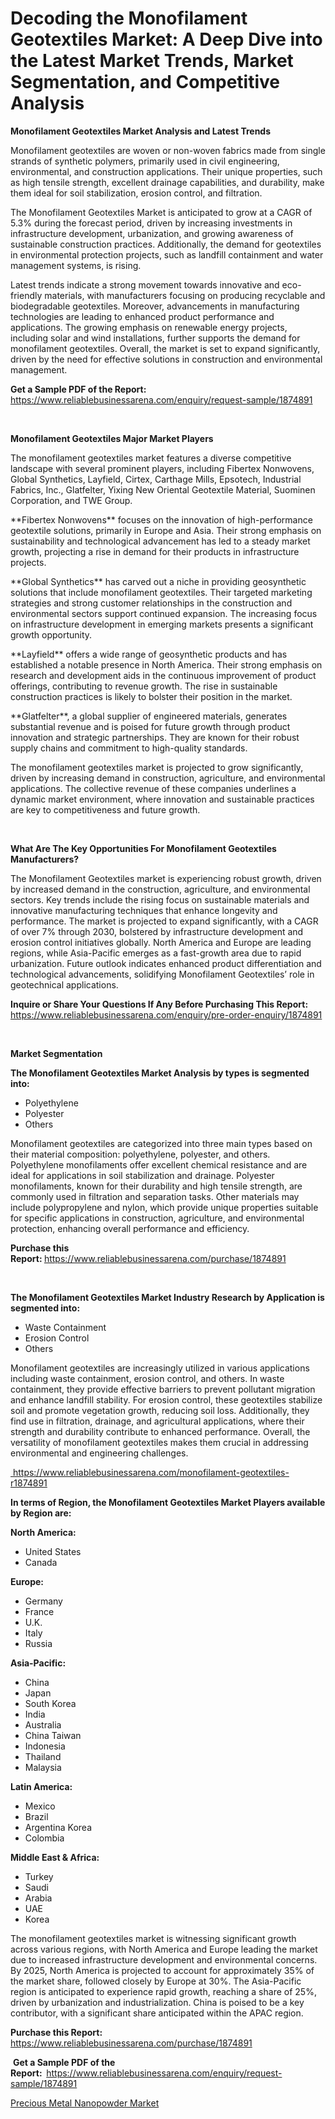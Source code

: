 <p><h1>Decoding the Monofilament Geotextiles Market: A Deep Dive into the Latest Market Trends, Market Segmentation, and Competitive Analysis</h1></p><p><strong>Monofilament Geotextiles Market Analysis and Latest Trends</strong></p>
<p><p>Monofilament geotextiles are woven or non-woven fabrics made from single strands of synthetic polymers, primarily used in civil engineering, environmental, and construction applications. Their unique properties, such as high tensile strength, excellent drainage capabilities, and durability, make them ideal for soil stabilization, erosion control, and filtration.</p><p>The Monofilament Geotextiles Market is anticipated to grow at a CAGR of 5.3% during the forecast period, driven by increasing investments in infrastructure development, urbanization, and growing awareness of sustainable construction practices. Additionally, the demand for geotextiles in environmental protection projects, such as landfill containment and water management systems, is rising.</p><p>Latest trends indicate a strong movement towards innovative and eco-friendly materials, with manufacturers focusing on producing recyclable and biodegradable geotextiles. Moreover, advancements in manufacturing technologies are leading to enhanced product performance and applications. The growing emphasis on renewable energy projects, including solar and wind installations, further supports the demand for monofilament geotextiles. Overall, the market is set to expand significantly, driven by the need for effective solutions in construction and environmental management.</p></p>
<p><strong>Get a Sample PDF of the Report:&nbsp;</strong> <a href="https://www.reliablebusinessarena.com/enquiry/request-sample/1874891?utm_campaign=1912&utm_medium=2&utm_source=Github&utm_content=ia&utm_term=04022025&utm_id=monofilament-geotextiles">https://www.reliablebusinessarena.com/enquiry/request-sample/1874891</a></p>
<p>&nbsp;</p>
<p><strong>Monofilament Geotextiles Major Market Players</strong></p>
<p><p>The monofilament geotextiles market features a diverse competitive landscape with several prominent players, including Fibertex Nonwovens, Global Synthetics, Layfield, Cirtex, Carthage Mills, Epsotech, Industrial Fabrics, Inc., Glatfelter, Yixing New Oriental Geotextile Material, Suominen Corporation, and TWE Group.</p><p>**Fibertex Nonwovens** focuses on the innovation of high-performance geotextile solutions, primarily in Europe and Asia. Their strong emphasis on sustainability and technological advancement has led to a steady market growth, projecting a rise in demand for their products in infrastructure projects.</p><p>**Global Synthetics** has carved out a niche in providing geosynthetic solutions that include monofilament geotextiles. Their targeted marketing strategies and strong customer relationships in the construction and environmental sectors support continued expansion. The increasing focus on infrastructure development in emerging markets presents a significant growth opportunity.</p><p>**Layfield** offers a wide range of geosynthetic products and has established a notable presence in North America. Their strong emphasis on research and development aids in the continuous improvement of product offerings, contributing to revenue growth. The rise in sustainable construction practices is likely to bolster their position in the market.</p><p>**Glatfelter**, a global supplier of engineered materials, generates substantial revenue and is poised for future growth through product innovation and strategic partnerships. They are known for their robust supply chains and commitment to high-quality standards.</p><p>The monofilament geotextiles market is projected to grow significantly, driven by increasing demand in construction, agriculture, and environmental applications. The collective revenue of these companies underlines a dynamic market environment, where innovation and sustainable practices are key to competitiveness and future growth.</p></p>
<p>&nbsp;</p>
<p><strong>What Are The Key Opportunities For Monofilament Geotextiles Manufacturers?</strong></p>
<p><p>The Monofilament Geotextiles market is experiencing robust growth, driven by increased demand in the construction, agriculture, and environmental sectors. Key trends include the rising focus on sustainable materials and innovative manufacturing techniques that enhance longevity and performance. The market is projected to expand significantly, with a CAGR of over 7% through 2030, bolstered by infrastructure development and erosion control initiatives globally. North America and Europe are leading regions, while Asia-Pacific emerges as a fast-growth area due to rapid urbanization. Future outlook indicates enhanced product differentiation and technological advancements, solidifying Monofilament Geotextiles’ role in geotechnical applications.</p></p>
<p><strong>Inquire or Share Your Questions If Any Before Purchasing This Report:</strong> <a href="https://www.reliablebusinessarena.com/enquiry/pre-order-enquiry/1874891?utm_campaign=1912&utm_medium=2&utm_source=Github&utm_content=ia&utm_term=04022025&utm_id=monofilament-geotextiles">https://www.reliablebusinessarena.com/enquiry/pre-order-enquiry/1874891</a></p>
<p>&nbsp;</p>
<p><strong>Market Segmentation</strong></p>
<p><strong>The Monofilament Geotextiles Market Analysis by types is segmented into:</strong></p>
<p><ul><li>Polyethylene</li><li>Polyester</li><li>Others</li></ul></p>
<p><p>Monofilament geotextiles are categorized into three main types based on their material composition: polyethylene, polyester, and others. Polyethylene monofilaments offer excellent chemical resistance and are ideal for applications in soil stabilization and drainage. Polyester monofilaments, known for their durability and high tensile strength, are commonly used in filtration and separation tasks. Other materials may include polypropylene and nylon, which provide unique properties suitable for specific applications in construction, agriculture, and environmental protection, enhancing overall performance and efficiency.</p></p>
<p><strong>Purchase this Report:&nbsp;</strong><a href="https://www.reliablebusinessarena.com/purchase/1874891?utm_campaign=1912&utm_medium=2&utm_source=Github&utm_content=ia&utm_term=04022025&utm_id=monofilament-geotextiles">https://www.reliablebusinessarena.com/purchase/1874891</a></p>
<p>&nbsp;</p>
<p><strong>The Monofilament Geotextiles Market Industry Research by Application is segmented into:</strong></p>
<p><ul><li>Waste Containment</li><li>Erosion Control</li><li>Others</li></ul></p>
<p><p>Monofilament geotextiles are increasingly utilized in various applications including waste containment, erosion control, and others. In waste containment, they provide effective barriers to prevent pollutant migration and enhance landfill stability. For erosion control, these geotextiles stabilize soil and promote vegetation growth, reducing soil loss. Additionally, they find use in filtration, drainage, and agricultural applications, where their strength and durability contribute to enhanced performance. Overall, the versatility of monofilament geotextiles makes them crucial in addressing environmental and engineering challenges.</p></p>
<p><a href="https://www.reliablebusinessarena.com/monofilament-geotextiles-r1874891?utm_campaign=1912&utm_medium=2&utm_source=Github&utm_content=ia&utm_term=04022025&utm_id=monofilament-geotextiles">&nbsp;https://www.reliablebusinessarena.com/monofilament-geotextiles-r1874891</a></p>
<p><strong>In terms of Region, the Monofilament Geotextiles Market Players available by Region are:</strong></p>
<p>
    <p> <strong> North America: </strong>
        <ul>
            <li>United States</li>
            <li>Canada</li>
        </ul>
        </p> 
    <p> <strong> Europe: </strong>
        <ul>
            <li>Germany</li>
            <li>France</li>
            <li>U.K.</li>
            <li>Italy</li>
            <li>Russia</li>
        </ul>
        </p> 
    <p> <strong> Asia-Pacific: </strong>
        <ul>
            <li>China</li>
            <li>Japan</li>
            <li>South Korea</li>
            <li>India</li>
            <li>Australia</li>
            <li>China Taiwan</li>
            <li>Indonesia</li>
            <li>Thailand</li>
            <li>Malaysia</li>
        </ul>
        </p> 
    <p> <strong> Latin America: </strong>
        <ul>
            <li>Mexico</li>
            <li>Brazil</li>
            <li>Argentina Korea</li>
            <li>Colombia</li>
        </ul>
        </p> 
    <p> <strong> Middle East & Africa: </strong>
        <ul>
            <li>Turkey</li>
            <li>Saudi</li>
            <li>Arabia</li>
            <li>UAE</li>
            <li>Korea</li>
        </ul>
    </p>
    </p>
<p><p>The monofilament geotextiles market is witnessing significant growth across various regions, with North America and Europe leading the market due to increased infrastructure development and environmental concerns. By 2025, North America is projected to account for approximately 35% of the market share, followed closely by Europe at 30%. The Asia-Pacific region is anticipated to experience rapid growth, reaching a share of 25%, driven by urbanization and industrialization. China is poised to be a key contributor, with a significant share anticipated within the APAC region.</p></p>
<p><strong>Purchase this Report: </strong><a href="https://www.reliablebusinessarena.com/purchase/1874891?utm_campaign=1912&utm_medium=2&utm_source=Github&utm_content=ia&utm_term=04022025&utm_id=monofilament-geotextiles">https://www.reliablebusinessarena.com/purchase/1874891</a></p>
<p>&nbsp;<strong>Get a Sample PDF of the Report:&nbsp;&nbsp;</strong><a href="https://www.reliablebusinessarena.com/enquiry/request-sample/1874891?utm_campaign=1912&utm_medium=2&utm_source=Github&utm_content=ia&utm_term=04022025&utm_id=monofilament-geotextiles">https://www.reliablebusinessarena.com/enquiry/request-sample/1874891</a></p>
<p><strong></strong></p>
<p><p><a href="https://github.com/globismark/Market-Research-Report-List-6/blob/main/precious-metal-nanopowder-market.md?utm_campaign=1912&utm_medium=2&utm_source=Github&utm_content=ia&utm_term=04022025&utm_id=monofilament-geotextiles">Precious Metal Nanopowder Market</a></p></p>